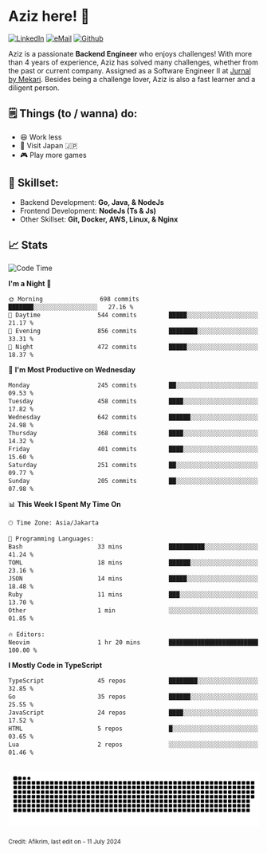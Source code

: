 # Aziz here! 👋

[![LinkedIn](https://img.shields.io/static/v1?message=afikrim&logo=linkedin&label=&color=0077B5&logoColor=white&labelColor=&style=for-the-badge)](https://www.linkedin.com/in/afikrim)
[![eMail](https://img.shields.io/static/v1?message=afikrim10@gmail.com&logo=gmail&label=&color=D14836&logoColor=white&labelColor=&style=for-the-badge)](mailto:afikrim10@gmail.com)
[![Github](https://komarev.com/ghpvc/?username=afikrim&label=Visitors&style=for-the-badge)](https://www.github.com/afikrim)

<!--Introduction-->
Aziz is a passionate **Backend Engineer** who enjoys challenges! With more than 4 years of experience, Aziz has solved many challenges, whether from the past or current company. Assigned as a Software Engineer II at [Jurnal by Mekari](https://jurnal.id). Besides being a challenge lover, Aziz is also a fast learner and a diligent person.

<!--Things TODO-->
## 🗒️ Things (to / wanna) do:

- 😆 Work less
- 🚀 Visit Japan 🇯🇵
- 🎮 Play more games

<!--Skillset-->
## 🏅 Skillset:

- Backend Development: **Go, Java, & NodeJs**
- Frontend Development: **NodeJs (Ts & Js)**
- Other Skillset: **Git, Docker, AWS, Linux, & Nginx**

## 📈 Stats  

<!--START_SECTION:waka-->
![Code Time](http://img.shields.io/badge/Code%20Time-1%2C984%20hrs%203%20mins-blue)

**I'm a Night 🦉** 

```text
🌞 Morning                698 commits         ███████░░░░░░░░░░░░░░░░░░   27.16 % 
🌆 Daytime                544 commits         █████░░░░░░░░░░░░░░░░░░░░   21.17 % 
🌃 Evening                856 commits         ████████░░░░░░░░░░░░░░░░░   33.31 % 
🌙 Night                  472 commits         █████░░░░░░░░░░░░░░░░░░░░   18.37 % 
```
📅 **I'm Most Productive on Wednesday** 

```text
Monday                   245 commits         ██░░░░░░░░░░░░░░░░░░░░░░░   09.53 % 
Tuesday                  458 commits         ████░░░░░░░░░░░░░░░░░░░░░   17.82 % 
Wednesday                642 commits         ██████░░░░░░░░░░░░░░░░░░░   24.98 % 
Thursday                 368 commits         ████░░░░░░░░░░░░░░░░░░░░░   14.32 % 
Friday                   401 commits         ████░░░░░░░░░░░░░░░░░░░░░   15.60 % 
Saturday                 251 commits         ██░░░░░░░░░░░░░░░░░░░░░░░   09.77 % 
Sunday                   205 commits         ██░░░░░░░░░░░░░░░░░░░░░░░   07.98 % 
```


📊 **This Week I Spent My Time On** 

```text
🕑︎ Time Zone: Asia/Jakarta

💬 Programming Languages: 
Bash                     33 mins             ██████████░░░░░░░░░░░░░░░   41.24 % 
TOML                     18 mins             ██████░░░░░░░░░░░░░░░░░░░   23.16 % 
JSON                     14 mins             █████░░░░░░░░░░░░░░░░░░░░   18.48 % 
Ruby                     11 mins             ███░░░░░░░░░░░░░░░░░░░░░░   13.70 % 
Other                    1 min               ░░░░░░░░░░░░░░░░░░░░░░░░░   01.85 % 

🔥 Editors: 
Neovim                   1 hr 20 mins        █████████████████████████   100.00 % 
```

**I Mostly Code in TypeScript** 

```text
TypeScript               45 repos            ████████░░░░░░░░░░░░░░░░░   32.85 % 
Go                       35 repos            ██████░░░░░░░░░░░░░░░░░░░   25.55 % 
JavaScript               24 repos            ████░░░░░░░░░░░░░░░░░░░░░   17.52 % 
HTML                     5 repos             █░░░░░░░░░░░░░░░░░░░░░░░░   03.65 % 
Lua                      2 repos             ░░░░░░░░░░░░░░░░░░░░░░░░░   01.46 % 
```




<!--END_SECTION:waka-->


<br clear="both">

<div align="center">
  <img src="https://raw.githubusercontent.com/afikrim/afikrim/output/snake.svg" alt="Snake animation" />
</div>


<sub>Credit: Afikrim, last edit on - 11 July 2024</sub>
